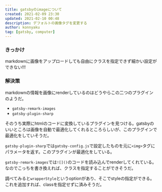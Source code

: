 ```yaml
---
title: gatsbyのimageについて 
created: 2021-02-09 23:30
updated: 2021-02-10 00:48
description: デフォルトの画像タグを変更する
author: konnyaku
tag: [gatsby, computer]
---
```


### きっかけ
markdownに画像をアップロードしても自由にクラスを指定できず細かい設定ができない!!!

### 解決策
markdownの情報を画像にrenderしているのはどうやらこの二つのプラグインのようだ。
- `gatsby-remark-images`
- `gatsby-plugin-sharp`

そのうち実際にhtmlのコードに変換しているプラグインを見つける。gatsbyのいいところは画像を自動で最適化してくれるところらしいが、このプラグインで最適化をしていそうだ。

`gatsby-plugin-sharp`では`gatsby-config.js`で設定したものを元に`<img>`タグにパラメータを返す。このプラグインが最適化をしている。

`gatsby-remark-images`では`![]()`のコードを読み込んでrenderしてくれている。なのでこっちを書き換えれば、クラスを指定することができそうだ。

調べてみると`wrapperStyle`というoptionがあり、そこでstyleの指定ができる。これを追加すれば、classを指定せずに済みそうだ。
